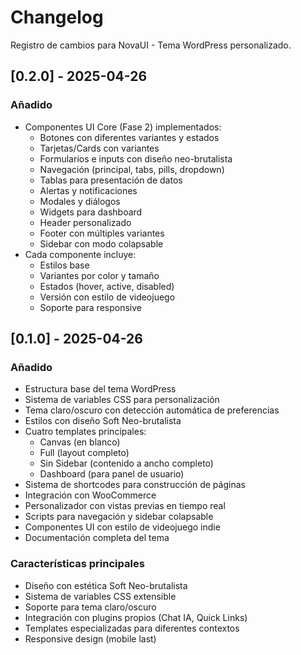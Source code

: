 # Changelog

Registro de cambios para NovaUI - Tema WordPress personalizado.

## [0.2.0] - 2025-04-26

### Añadido
- Componentes UI Core (Fase 2) implementados:
  - Botones con diferentes variantes y estados
  - Tarjetas/Cards con variantes
  - Formularios e inputs con diseño neo-brutalista
  - Navegación (principal, tabs, pills, dropdown)
  - Tablas para presentación de datos
  - Alertas y notificaciones
  - Modales y diálogos
  - Widgets para dashboard
  - Header personalizado
  - Footer con múltiples variantes
  - Sidebar con modo colapsable
- Cada componente incluye:
  - Estilos base
  - Variantes por color y tamaño
  - Estados (hover, active, disabled)
  - Versión con estilo de videojuego
  - Soporte para responsive

## [0.1.0] - 2025-04-26

### Añadido
- Estructura base del tema WordPress
- Sistema de variables CSS para personalización
- Tema claro/oscuro con detección automática de preferencias
- Estilos con diseño Soft Neo-brutalista
- Cuatro templates principales:
  - Canvas (en blanco)
  - Full (layout completo)
  - Sin Sidebar (contenido a ancho completo)
  - Dashboard (para panel de usuario)
- Sistema de shortcodes para construcción de páginas
- Integración con WooCommerce
- Personalizador con vistas previas en tiempo real
- Scripts para navegación y sidebar colapsable
- Componentes UI con estilo de videojuego indie
- Documentación completa del tema

### Características principales
- Diseño con estética Soft Neo-brutalista
- Sistema de variables CSS extensible
- Soporte para tema claro/oscuro
- Integración con plugins propios (Chat IA, Quick Links)
- Templates especializadas para diferentes contextos
- Responsive design (mobile last)
